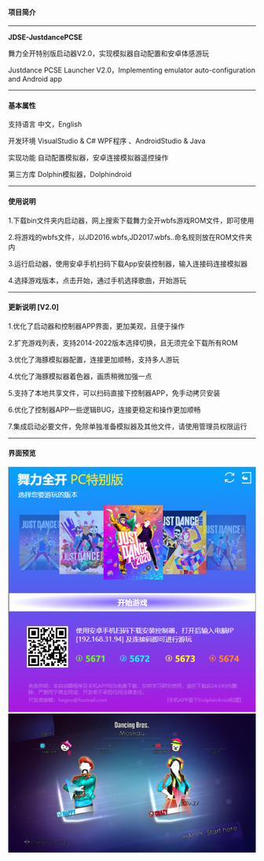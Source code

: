 #### 项目简介 

------

**JDSE-JustdancePCSE**

舞力全开特别版启动器V2.0，实现模拟器自动配置和安卓体感游玩

Justdance PCSE Launcher V2.0，Implementing emulator auto-configuration and Android app

------

#### 基本属性 

支持语言	中文，English

开发环境	VisualStudio  & C#  WPF程序 、AndroidStudio  & Java

实现功能	自动配置模拟器，安卓连接模拟器遥控操作

第三方库	Dolphin模拟器，Dolphindroid

------

#### 使用说明

1.下载bin文件夹内启动器，网上搜索下载舞力全开wbfs游戏ROM文件，即可使用

2.将游戏的wbfs文件，以JD2016.wbfs,JD2017.wbfs..命名规则放在ROM文件夹内

3.运行启动器，使用安卓手机扫码下载App安装控制器，输入连接码连接模拟器

4.选择游戏版本，点击开始，通过手机选择歌曲，开始游玩

------

#### 更新说明 [V2.0]	

1.优化了启动器和控制器APP界面，更加美观，且便于操作

2.扩充游戏列表，支持2014-2022版本选择切换，且无须完全下载所有ROM 

3.优化了海豚模拟器配置，连接更加顺畅，支持多人游玩

4.优化了海豚模拟器着色器，画质稍微加强一点

5.支持了本地共享文件，可以扫码直接下控制器APP，免手动拷贝安装

6.优化了控制器APP一些逻辑BUG，连接更稳定和操作更加顺畅

7.集成启动必要文件，免除单独准备模拟器及其他文件，请使用管理员权限运行

------

#### 界面预览 
![image](img/preview0.png)
![image](img/preview2.png)
